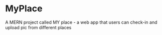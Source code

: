 # MyPlace
A MERN project called MY place - a web app that users can check-in and upload pic from different places 
